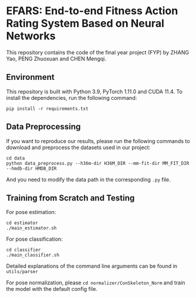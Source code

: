# EFARS: End-to-end Fitness Action Rating System Based on Neural Networks
This repository contains the code of the final year project (FYP) by ZHANG Yao, PENG Zhuoxuan and CHEN Mengqi. 

## Environment
This repository is built with Python 3.9, PyTorch 1.11.0 and CUDA 11.4. To install the dependencies, run the following command:
```
pip install -r requirements.txt
```

## Data Preprocessing
If you want to reproduce our results, please run the following commands to download and preprocess the datasets used in our project:
```
cd data
python data_preprocess.py --h36m-dir H36M_DIR --mm-fit-dir MM_FIT_DIR --hmdb-dir HMDB_DIR
``` 
And you need to modify the data path in the corresponding `.py` file. 

## Training from Scratch and Testing
For pose estimation:
```
cd estimator
./main_estimator.sh
```

For pose classification:
```
cd classifier
./main_classifier.sh
```

Detailed explanations of the command line arguments can be found in `utils/parser`

For pose normalization, please `cd normalizer/ConSkeleton_Norm` and train the model with the default config file. 
